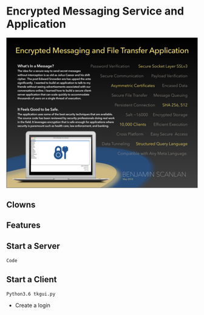 # Encrypted Messaging Service and Application



![Benchmark Img](https://github.com/benscanlan/Encrypted_messaging_app/blob/master/presentation.png?raw=true)


## Clowns
## Features
## Start a Server
    Code
## Start a Client
    Python3.6 tkgui.py
* Create a login

